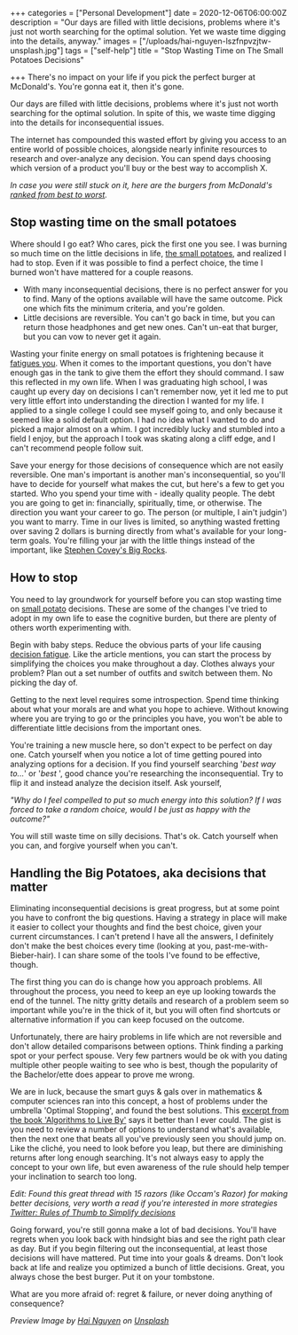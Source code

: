 +++
categories = ["Personal Development"]
date = 2020-12-06T06:00:00Z
description = "Our days are filled with little decisions, problems where it's just not worth searching for the optimal solution. Yet we waste time digging into the details, anyway."
images = ["/uploads/hai-nguyen-lszfnpvzjtw-unsplash.jpg"]
tags = ["self-help"]
title = "Stop Wasting Time on The Small Potatoes Decisions"

+++
There's no impact on your life if you pick the perfect burger at McDonald's. You're gonna eat it, then it's gone.

Our days are filled with little decisions, problems where it's just not worth searching for the optimal solution. In spite of this, we waste time digging into the details for inconsequential issues.

The internet has compounded this wasted effort by giving you access to an entire world of possible choices, alongside nearly infinite resources to research and over-analyze any decision. You can spend days choosing which version of a product you'll buy or the best way to accomplish X.

_In case you were still stuck on it, here are the burgers from McDonald's_ [_ranked from best to worst_](https://www.insider.com/the-best-and-worst-burgers-at-mcdonalds-ranked-2019-11)_._

## Stop wasting time on the small potatoes

Where should I go eat? Who cares, pick the first one you see. I was burning so much time on the little decisions in life, [the small potatoes](https://grammarist.com/idiom/small-potatoes/), and realized I had to stop. Even if it was possible to find a perfect choice, the time I burned won't have mattered for a couple reasons.

* With many inconsequential decisions, there is no perfect answer for you to find. Many of the options available will have the same outcome. Pick one which fits the minimum criteria, and you're golden.
* Little decisions are reversible. You can't go back in time, but you can return those headphones and get new ones. Can't un-eat that burger, but you can vow to never get it again.

Wasting your finite energy on small potatoes is frightening because it [fatigues you](https://en.wikipedia.org/wiki/Decision_fatigue). When it comes to the important questions, you don't have enough gas in the tank to give them the effort they should command. I saw this reflected in my own life. When I was graduating high school, I was caught up every day on decisions I can't remember now, yet it led me to put very little effort into understanding the direction I wanted for my life. I applied to a single college I could see myself going to, and only because it seemed like a solid default option. I had no idea what I wanted to do and picked a major almost on a whim. I got incredibly lucky and stumbled into a field I enjoy, but the approach I took was skating along a cliff edge, and I can't recommend people follow suit.

Save your energy for those decisions of consequence which are not easily reversible. One man's important is another man's inconsequential, so you'll have to decide for yourself what makes the cut, but here's a few to get you started. Who you spend your time with - ideally quality people. The debt you are going to get in: financially, spiritually, time, or otherwise. The direction you want your career to go. The person (or multiple, I ain't judgin') you want to marry. Time in our lives is limited, so anything wasted fretting over saving 2 dollars is burning directly from what's available for your long-term goals. You're filling your jar with the little things instead of the important, like [Stephen Covey's Big Rocks](https://livingsimplyinalandofplenty.com/coveys-big-rocks/).

## How to stop

You need to lay groundwork for yourself before you can stop wasting time on [small potato](https://grammarist.com/idiom/small-potatoes/) decisions. These are some of the changes I've tried to adopt in my own life to ease the cognitive burden, but there are plenty of others worth experimenting with.

Begin with baby steps. Reduce the obvious parts of your life causing [decision fatigue](https://blog.rescuetime.com/decision-fatigue/). Like the article mentions, you can start the process by simplifying the choices you make throughout a day. Clothes always your problem? Plan out a set number of outfits and switch between them. No picking the day of.

Getting to the next level requires some introspection. Spend time thinking about what your morals are and what you hope to achieve. Without knowing where you are trying to go or the principles you have, you won't be able to differentiate little decisions from the important ones.

You're training a new muscle here, so don't expect to be perfect on day one. Catch yourself when you notice a lot of time getting poured into analyzing options for a decision. If you find yourself searching '_best way to..._' or '_best <x>_', good chance you're researching the inconsequential. Try to flip it and instead analyze the decision itself. Ask yourself,

_"Why do I feel compelled to put so much energy into this solution? If I was forced to take a random choice, would I be just as happy with the outcome?"_

You will still waste time on silly decisions. That's ok. Catch yourself when you can, and forgive yourself when you can't.

## Handling the Big Potatoes, aka decisions that matter

Eliminating inconsequential decisions is great progress, but at some point you have to confront the big questions. Having a strategy in place will make it easier to collect your thoughts and find the best choice, given your current circumstances. I can't pretend I have all the answers, I definitely don't make the best choices every time (looking at you, past-me-with-Bieber-hair). I can share some of the tools I've found to be effective, though.

The first thing you can do is change how you approach problems. All throughout the process, you need to keep an eye up looking towards the end of the tunnel. The nitty gritty details and research of a problem seem so important while you're in the thick of it, but you will often find shortcuts or alternative information if you can keep focused on the outcome.

Unfortunately, there are hairy problems in life which are not reversible and don't allow detailed comparisons between options. Think finding a parking spot or your perfect spouse. Very few partners would be ok with you dating multiple other people waiting to see who is best, though the popularity of the Bachelor/ette does appear to prove me wrong.

We are in luck, because the smart guys & gals over in mathematics & computer sciences ran into this concept, a host of problems under the umbrella 'Optimal Stopping', and found the best solutions. This [excerpt from the book 'Algorithms to Live By'](https://medium.com/galleys/optimal-stopping-45c54da6d8d0) says it better than I ever could. The gist is you need to review a number of options to understand what's available, then the next one that beats all you've previously seen you should jump on. Like the cliché, you need to look before you leap, but there are diminishing returns after long enough searching. It's not always easy to apply the concept to your own life, but even awareness of the rule should help temper your inclination to search too long.

_Edit: Found this great thread with 15 razors (like Occam's Razor) for making better decisions, very worth a read if you're interested in more strategies_ [_Twitter: Rules of Thumb to Simplify decisions_](https://twitter.com/george__mack/status/1350513143387189248 "Twitter: Rules of Thumb to Simplify decisions")

Going forward, you're still gonna make a lot of bad decisions. You'll have regrets when you look back with hindsight bias and see the right path clear as day. But if you begin filtering out the inconsequential, at least those decisions will have mattered. Put time into your goals & dreams. Don't look back at life and realize you optimized a bunch of little decisions. Great, you always chose the best burger. Put it on your tombstone.

What are you more afraid of: regret & failure, or never doing anything of consequence?

_Preview Image by_ [_Hai Nguyen_](https://unsplash.com/@wssb495?utm_source=unsplash&utm_medium=referral&utm_content=creditCopyText) _on_ [_Unsplash_](https://unsplash.com/s/photos/potatoes?utm_source=unsplash&utm_medium=referral&utm_content=creditCopyText)